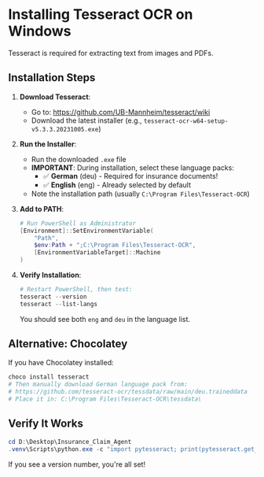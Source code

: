 # Installing Tesseract OCR on Windows

Tesseract is required for extracting text from images and PDFs.

## Installation Steps

1. **Download Tesseract**:
   - Go to: https://github.com/UB-Mannheim/tesseract/wiki
   - Download the latest installer (e.g., `tesseract-ocr-w64-setup-v5.3.3.20231005.exe`)

2. **Run the Installer**:
   - Run the downloaded `.exe` file
   - **IMPORTANT**: During installation, select these language packs:
     - ✅ **German** (deu) - Required for insurance documents!
     - ✅ **English** (eng) - Already selected by default
   - Note the installation path (usually `C:\Program Files\Tesseract-OCR`)

3. **Add to PATH**:
   ```powershell
   # Run PowerShell as Administrator
   [Environment]::SetEnvironmentVariable(
       "Path",
       $env:Path + ";C:\Program Files\Tesseract-OCR",
       [EnvironmentVariableTarget]::Machine
   )
   ```

4. **Verify Installation**:
   ```powershell
   # Restart PowerShell, then test:
   tesseract --version
   tesseract --list-langs
   ```

   You should see both `eng` and `deu` in the language list.

## Alternative: Chocolatey

If you have Chocolatey installed:

```powershell
choco install tesseract
# Then manually download German language pack from:
# https://github.com/tesseract-ocr/tessdata/raw/main/deu.traineddata
# Place it in: C:\Program Files\Tesseract-OCR\tessdata\
```

## Verify It Works

```powershell
cd D:\Desktop\Insurance_Claim_Agent
.venv\Scripts\python.exe -c "import pytesseract; print(pytesseract.get_tesseract_version())"
```

If you see a version number, you're all set!
